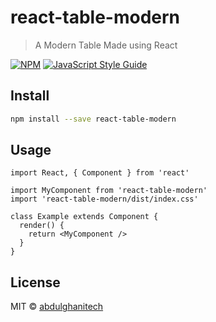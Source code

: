 # react-table-modern

> A Modern Table Made using React

[![NPM](https://img.shields.io/npm/v/react-table-modern.svg)](https://www.npmjs.com/package/react-table-modern) [![JavaScript Style Guide](https://img.shields.io/badge/code_style-standard-brightgreen.svg)](https://standardjs.com)

## Install

```bash
npm install --save react-table-modern
```

## Usage

```tsx
import React, { Component } from 'react'

import MyComponent from 'react-table-modern'
import 'react-table-modern/dist/index.css'

class Example extends Component {
  render() {
    return <MyComponent />
  }
}
```

## License

MIT © [abdulghanitech](https://github.com/abdulghanitech)
